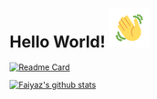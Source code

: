 # Hello World!  ![wave](https://github.com/Faiyaz42/Faiyaz42/blob/main/wave1.gif)




[![Readme Card](https://github-readme-stats.vercel.app/api/pin/?username=Faiyaz42&repo=Resume-Projects&theme=maroongold&langs_count=4)](https://github.com/Faiyaz42/Resume-Projects)




[![Faiyaz's github stats](https://github-readme-stats.vercel.app/api?username=Faiyaz42&theme=maroongold&hide=prs,issues)](https://github.com/Faiyaz42)


<!--
**Faiyaz42/Faiyaz42** is a ✨ _special_ ✨ repository because its `README.md` (this file) appears on your GitHub profile.

Here are some ideas to get you started:

- 🔭 I’m currently working on ...
- 🌱 I’m currently learning ...
- 👯 I’m looking to collaborate on ...
- 🤔 I’m looking for help with ...
- 💬 Ask me about ...
- 📫 How to reach me: ...
- 😄 Pronouns: ...
- ⚡ Fun fact: ...
-->
